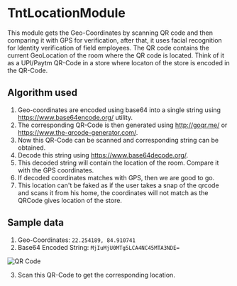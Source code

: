 # TntLocationModule

This module gets the Geo-Coordinates by scanning QR code and then comparing it with GPS for verification,
after that, it uses facial recognition for Identity verification of field employees.
The QR code contains the current GeoLocation of the room where the QR code is located.
Think of it as a UPI/Paytm QR-Code in a store where locaton of the store is encoded in the QR-Code.

## Algorithm used

1. Geo-coordinates are encoded using base64 into a single string using https://www.base64encode.org/ utility.
2. The corresponding QR-Code is then generated using http://goqr.me/ or https://www.the-qrcode-generator.com/.
3. Now this QR-Code can be scanned and corresponding string can be obtained.
4. Decode this string using https://www.base64decode.org/.
5. This decoded string will contain the location of the room. Compare it with the GPS coordinates.
6. If decoded coordinates matches with GPS, then we are good to go.
7. This location can't be faked as if the user takes a snap of the qrcode and scans it from his home,
   the coordinates will not match as the QRCode gives location of the store.

## Sample data

1. Geo-Coordinates: `22.254189, 84.910741`
2. Base64 Encoded String: `MjIuMjU0MTg5LCA4NC45MTA3NDE=`

  ![QR Code](https://i.imgur.com/0DugdyS.png)

3. Scan this QR-Code to get the corresponding location.
